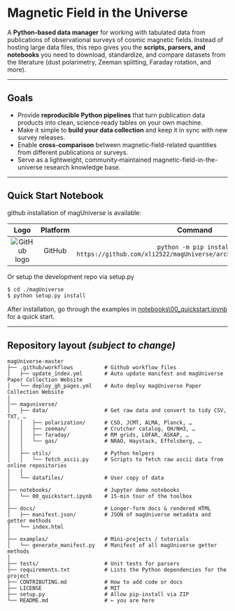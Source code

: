 # Magnetic Field in the Universe

A **Python‑based data manager** for working with tabulated data from publications of observational surveys of cosmic magnetic fields. Instead of hosting large data files, this repo gives you the **scripts, parsers, and notebooks** you need to download, standardize, and compare datasets from the literature (dust polarimetry, Zeeman splitting, Faraday rotation, and more).

---

## Goals

* Provide **reproducible Python pipelines** that turn publication data products into clean, science‑ready tables on your own machine.
* Make it simple to **build your data collection** and keep it in sync with new survey releases.
* Enable **cross‑comparison** between magnetic‑field-related quantities from different publications or surveys.
* Serve as a lightweight, community‑maintained magnetic-field-in-the-universe research knowledge base.

---
## Quick Start Notebook
github installation of magUniverse is available:

|                             **Logo**                              | **Platform** |                                    **Command**                                    |
|:-----------------------------------------------------------------:|:------------:|:---------------------------------------------------------------------------------:|
|     ![GitHub logo](https://simpleicons.org/icons/github.svg)      |    GitHub    | ``python -m pip install https://github.com/xli2522/magUniverse/archive/refs/heads/main.zip`` |

Or setup the development repo via setup.py
```bash
$ cd ./magUniverse
$ python setup.py install
```

After installation, go through the examples in [notebooks\00_quickstart.ipynb](https://github.com/xli2522/magUniverse/blob/main/notebooks/00_quickstart.ipynb) for a quick start.

---
## Repository layout *(subject to change)*

```
magUniverse-master
├── .github/workflows          # Github workflow files
│   ├── update_index.yml       # Auto update manifest and magUniverse Paper Collection Website
│   └── deploy_gh_pages.yml    # Auto deploy magUniverse Paper Collection Website
│
│── maguniverse/
│   ├── data/                  # Get raw data and convert to tidy CSV, TXT, … 
│   │   ├── polarization/      # CSO, JCMT, ALMA, Planck, …
│   │   ├── zeeman/            # Crutcher catalog, OH/NH3, …
│   │   ├── faraday/           # RM grids, LOFAR, ASKAP, …
│   │   └── gas/               # NRAO, Haystack, Effelsberg, …
│   │
│   ├── utils/                 # Python helpers
│   │   └── fetch_ascii.py     # Scripts to fetch raw ascii data from online repositories
│   │
│   └── datafiles/             # User copy of data
│
├── notebooks/                 # Jupyter demo notebooks
│   └── 00_quickstart.ipynb    # 15‑min tour of the toolbox
│
├── docs/                      # Longer‑form docs & rendered HTML
│   ├── manifest.json/         # JSON of magUniverse metadata and getter methods
│   └── index.html
│
├── examples/                  # Mini‑projects / tutorials
│   └── generate_manifest.py   # Manifest of all magUniverse getter methods
│
├── tests/                     # Unit tests for parsers
├── requirements.txt           # Lists the Python dependencies for the project
├── CONTRIBUTING.md            # How to add code or docs
├── LICENSE                    # MIT
├── setup.py                   # Allow pip-install via ZIP
└── README.md                  # ← you are here
```
